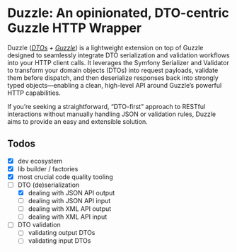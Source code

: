 Duzzle: An opinionated, DTO-centric Guzzle HTTP Wrapper
===

Duzzle (_[DTOs](https://en.wikipedia.org/wiki/Data_transfer_object) + [Guzzle](https://github.com/guzzle/guzzle)_) is a lightweight extension on top of Guzzle designed to seamlessly integrate DTO serialization and validation workflows into your HTTP client calls. 
It leverages the Symfony Serializer and Validator to transform your domain objects (DTOs) into request payloads, validate them before dispatch, and then deserialize responses back into strongly typed objects—enabling a clean, high-level API around Guzzle’s powerful HTTP capabilities. 

If you’re seeking a straightforward, “DTO-first” approach to RESTful interactions without manually handling JSON or validation rules, Duzzle aims to provide an easy and extensible solution.

## Todos

- [x] dev ecosystem 
- [x] lib builder / factories 
- [x] most crucial code quality tooling
- [ ] DTO (de)serialization
  - [x] dealing with JSON API output
  - [ ] dealing with JSON API input
  - [ ] dealing with XML API output
  - [ ] dealing with XML API input
- [ ] DTO validation
  - [ ] validating output DTOs
  - [ ] validating input DTOs
